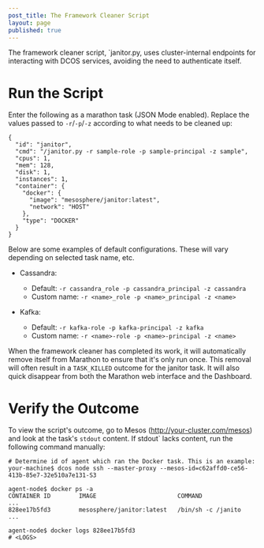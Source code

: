 ```yaml
---
post_title: The Framework Cleaner Script
layout: page
published: true
---
```


The framework cleaner script, `janitor.py, uses cluster-internal endpoints for interacting with DCOS services, avoiding the need to authenticate itself.

# Run the Script

Enter the following as a marathon task (JSON Mode enabled). Replace the values passed to `-r`/`-p`/`-z` according to what needs to be cleaned up:

```
{
  "id": "janitor",
  "cmd": "/janitor.py -r sample-role -p sample-principal -z sample",
  "cpus": 1,
  "mem": 128,
  "disk": 1,
  "instances": 1,
  "container": {
    "docker": {
      "image": "mesosphere/janitor:latest",
      "network": "HOST"
    },
    "type": "DOCKER"
  }
}
```

Below are some examples of default configurations. These will vary depending on selected task name, etc.

- Cassandra:
  - Default: `-r cassandra_role -p cassandra_principal -z cassandra`
  - Custom name: `-r <name>_role -p <name>_principal -z <name>`

- Kafka:
  - Default: `-r kafka-role -p kafka-principal -z kafka`
  - Custom name: `-r <name>-role -p <name>-principal -z <name>`

When the framework cleaner has completed its work, it will automatically remove itself from Marathon to ensure that it's only run once. This removal will often result in a `TASK_KILLED` outcome for the janitor task. It will also quick disappear from both the Marathon web interface and the Dashboard.

# Verify the Outcome

To view the script's outcome, go to Mesos (http://your-cluster.com/mesos) and look at the task's `stdout` content. If stdout` lacks content, run the following command manually:

```
# Determine id of agent which ran the Docker task. This is an example:
your-machine$ dcos node ssh --master-proxy --mesos-id=c62affd0-ce56-413b-85e7-32e510a7e131-S3

agent-node$ docker ps -a
CONTAINER ID        IMAGE                       COMMAND             ...
828ee17b5fd3        mesosphere/janitor:latest   /bin/sh -c /janito  ...

agent-node$ docker logs 828ee17b5fd3
# <LOGS>
```